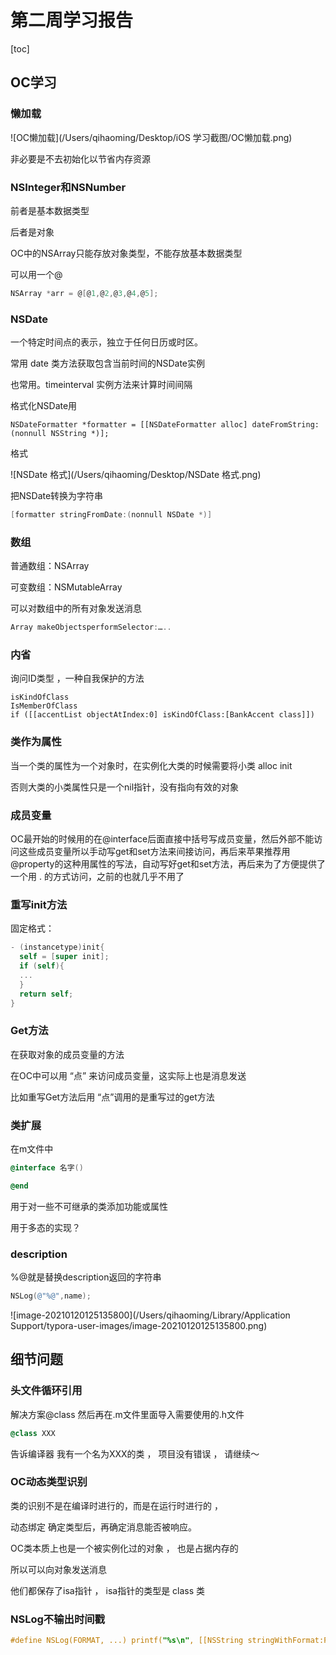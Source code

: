 # 第二周学习报告

[toc]

## OC学习

### 懒加载

![OC懒加载](/Users/qihaoming/Desktop/iOS 学习截图/OC懒加载.png)

非必要是不去初始化以节省内存资源

### NSInteger和NSNumber 

前者是基本数据类型

后者是对象

OC中的NSArray只能存放对象类型，不能存放基本数据类型

可以用一个@

```objective-c
NSArray *arr = @[@1,@2,@3,@4,@5];
```

### NSDate

一个特定时间点的表示，独立于任何日历或时区。

常用 date 类方法获取包含当前时间的NSDate实例

也常用。timeinterval   实例方法来计算时间间隔

格式化NSDate用

```
NSDateFormatter *formatter = [[NSDateFormatter alloc] dateFromString:(nonnull NSString *)];
```

格式

![NSDate 格式](/Users/qihaoming/Desktop/NSDate 格式.png)



把NSDate转换为字符串

```objective-c
[formatter stringFromDate:(nonnull NSDate *)]
```

### 数组

普通数组：NSArray

可变数组：NSMutableArray

可以对数组中的所有对象发送消息

```objective-c
Array makeObjectsperformSelector:…..
```

### 内省

询问ID类型 ，一种自我保护的方法

```
isKindOfClass 
IsMemberOfClass
if ([[accentList objectAtIndex:0] isKindOfClass:[BankAccent class]])
```

### 类作为属性

当一个类的属性为一个对象时，在实例化大类的时候需要将小类 alloc init

否则大类的小类属性只是一个nil指针，没有指向有效的对象

### 成员变量

OC最开始的时候用的在@interface后面直接中括号写成员变量，然后外部不能访问这些成员变量所以手动写get和set方法来间接访问，再后来苹果推荐用@property的这种用属性的写法，自动写好get和set方法，再后来为了方便提供了一个用 . 的方式访问，之前的也就几乎不用了

### 重写init方法

固定格式：

```objective-c
- (instancetype)init{
  self = [super init];
  if (self){
  ...
  }
  return self;
}
```



### Get方法

在获取对象的成员变量的方法

在OC中可以用 “点” 来访问成员变量，这实际上也是消息发送

比如重写Get方法后用 “点”调用的是重写过的get方法

### 类扩展

在m文件中

```objective-c
@interface 名字()

@end
```

用于对一些不可继承的类添加功能或属性

用于多态的实现？

### description

%@就是替换description返回的字符串

```objective-c
NSLog(@"%@",name);
```

![image-20210120125135800](/Users/qihaoming/Library/Application Support/typora-user-images/image-20210120125135800.png)

## 细节问题

### 头文件循环引用

解决方案@class 然后再在.m文件里面导入需要使用的.h文件

```objective-c
@class XXX
```

告诉编译器 我有一个名为XXX的类 ， 项目没有错误 ， 请继续～

### OC动态类型识别

类的识别不是在编译时进行的，而是在运行时进行的 ，

动态绑定  确定类型后，再确定消息能否被响应。

OC类本质上也是一个被实例化过的对象 ， 也是占据内存的

所以可以向对象发送消息

他们都保存了isa指针 ， isa指针的类型是 class 类

### NSLog不输出时间戳

```objective-c
#define NSLog(FORMAT, ...) printf("%s\n", [[NSString stringWithFormat:FORMAT, ##__VA_ARGS__] UTF8String])
```



